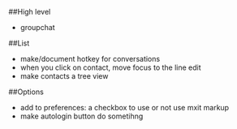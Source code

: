 ##High level
* groupchat

##List
* make/document hotkey for conversations
* when you click on contact, move focus to the line edit
* make contacts a tree view

##Options
* add to preferences: a checkbox to use or not use mxit markup
* make autologin button do sometihng
